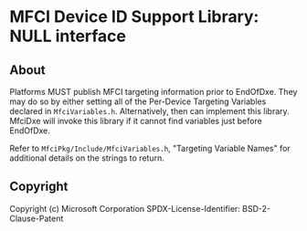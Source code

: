 # MFCI Device ID Support Library: NULL interface

## About

Platforms MUST publish MFCI targeting information prior to EndOfDxe. They may do so by either setting all of the Per-Device
Targeting Variables declared in `MfciVariables.h`.  Alternatively, then can implement this library.
MfciDxe will invoke this library if it cannot find variables just before EndOfDxe.

Refer to `MfciPkg/Include/MfciVariables.h`, "Targeting Variable Names" for additional details on the strings to return.

## Copyright

Copyright (c) Microsoft Corporation
SPDX-License-Identifier: BSD-2-Clause-Patent
